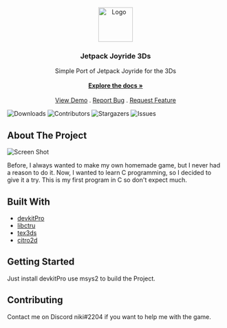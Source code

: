 <br/>
<p align="center">
  <a href="https://github.com/nikidersniki/JetpackJoyride-3DS">
    <img src="https://cdn.discordapp.com/attachments/891038205032407050/1108697845160235008/icon.png" alt="Logo" width="80" height="80">
  </a>

  <h3 align="center">Jetpack Joyride 3Ds</h3>

  <p align="center">
    Simple Port of Jetpack Joyride for the 3Ds
    <br/>
    <br/>
    <a href="https://github.com/nikidersniki/JetpackJoyride-3DS"><strong>Explore the docs »</strong></a>
    <br/>
    <br/>
    <a href="https://github.com/nikidersniki/JetpackJoyride-3DS">View Demo</a>
    .
    <a href="https://github.com/nikidersniki/JetpackJoyride-3DS/issues">Report Bug</a>
    .
    <a href="https://github.com/nikidersniki/JetpackJoyride-3DS/issues">Request Feature</a>
  </p>
</p>

![Downloads](https://img.shields.io/github/downloads/nikidersniki/JetpackJoyride-3DS/total) ![Contributors](https://img.shields.io/github/contributors/nikidersniki/JetpackJoyride-3DS?color=dark-green) ![Stargazers](https://img.shields.io/github/stars/nikidersniki/JetpackJoyride-3DS?style=social) ![Issues](https://img.shields.io/github/issues/nikidersniki/JetpackJoyride-3DS) 

## About The Project

![Screen Shot](https://cdn.discordapp.com/attachments/891038205032407050/1108693357795999754/image.png)

Before, I always wanted to make my own homemade game, but I never had a reason to do it. Now, I wanted to learn C programming, so I decided to give it a try. This is my first program in C so don't expect much.

## Built With



* [devkitPro](https://devkitpro.org/)
* [libctru](https://github.com/devkitPro/libctru)
* [tex3ds](https://github.com/devkitPro/tex3ds)
* [citro2d](https://citro2d.devkitpro.org/)

## Getting Started

Just install devkitPro use msys2 to build the Project.

## Contributing

Contact me on Discord niki#2204 if you want to help me with the game.
